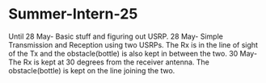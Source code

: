 # Summer-Intern-25
Until 28 May- Basic stuff and figuring out USRP.
28 May- Simple Transmission and Reception using two USRPs. The Rx is in the line of sight of the Tx and the obstacle(bottle) is also kept in between the two.
30 May- The Rx is kept at 30 degrees from the receiver antenna. The obstacle(bottle) is kept on the line joining the two.
